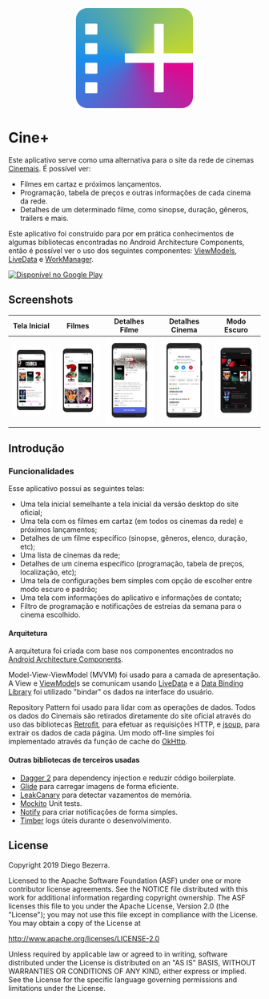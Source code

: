 <p align="center"><img src="logo/512px.png" alt="Cine+" height="200px"></p>

Cine+
===================================

Este aplicativo serve como uma alternativa para o site da rede de cinemas [Cinemais](http://www.cinemais.com.br).
É possível ver:
* Filmes em cartaz e próximos lançamentos.
* Programação, tabela de preços e outras informações de cada cinema da rede.
* Detalhes de um determinado filme, como sinopse, duração, gêneros, trailers e mais.

Este aplicativo foi construído para por em prática conhecimentos de algumas bibliotecas encontradas no Android Architecture Components, então é possível ver o uso dos seguintes componentes: [ViewModels](https://developer.android.com/reference/android/arch/lifecycle/ViewModel.html), [LiveData](https://developer.android.com/reference/android/arch/lifecycle/LiveData.html) e [WorkManager](https://developer.android.com/topic/libraries/architecture/workmanager).

[<img src="https://play.google.com/intl/pt_br/badges/images/generic/pt_badge_web_generic.png"
     alt="Disponível no Google Play"
     height="80">](https://play.google.com/store/apps/details?id=com.diegobezerra.cinemaisapp)

## Screenshots

| Tela Inicial | Filmes | Detalhes Filme | Detalhes Cinema | Modo Escuro |
|:-:|:-:|:-:|:-:|:-:|
| ![First](/.github/assets/main_screen.png?raw=true) | ![Sec](/.github/assets/movies_screen.png?raw=true) | ![Third](/.github/assets/movie_screen.png?raw=true) | ![Fourth](/.github/assets/cinema_screen.png?raw=true) | ![Fifth](/.github/assets/dark_mode.png?raw=true) |

Introdução
------------

### Funcionalidades

Esse aplicativo possui as seguintes telas:
* Uma tela inicial semelhante a tela inicial da versão desktop do site oficial;
* Uma tela com os filmes em cartaz (em todos os cinemas da rede) e próximos lançamentos;
* Detalhes de um filme específico (sinopse, gêneros, elenco, duração, etc);
* Uma lista de cinemas da rede;
* Detalhes de um cinema específico (programação, tabela de preços, localização, etc);
* Uma tela de configurações bem simples com opção de escolher entre modo escuro e padrão;
* Uma tela com informações do aplicativo e informações de contato;
* Filtro de programação e notificações de estreias da semana para o cinema escolhido.

#### Arquitetura

A arquitetura foi criada com base nos componentes encontrados no [Android Architecture Components](https://developer.android.com/topic/libraries/architecture/).

Model-View-ViewModel (MVVM) foi usado para a camada de apresentação. A View e [ViewModel](https://developer.android.com/topic/libraries/architecture/viewmodel)s se comunicam usando [LiveData](https://developer.android.com/topic/libraries/architecture/livedata) e a [Data Binding Library](https://developer.android.com/topic/libraries/data-binding/) foi utilizado "bindar" os dados na interface do usuário.

Repository Pattern foi usado para lidar com as operações de dados. Todos os dados do Cinemais são retirados diretamente do site oficial através do uso das bibliotecas [Retrofit](https://github.com/square/retrofit), para efetuar as requisições HTTP, e [jsoup](https://jsoup.org), para extrair os dados de cada página. Um modo off-line simples foi implementado através da função de cache do [OkHttp](https://github.com/square/okhttp).

#### Outras bibliotecas de terceiros usadas

  * [Dagger 2][1] para dependency injection e reduzir código boilerplate.
  * [Glide][2] para carregar imagens de forma eficiente.
  * [LeakCanary][3] para detectar vazamentos de memória.
  * [Mockito][4] Unit tests.
  * [Notify][5] para criar notificações de forma simples.
  * [Timber][6] logs úteis durante o desenvolvimento.

[1]: https://github.com/google/dagger
[2]: https://github.com/bumptech/glide
[3]: https://github.com/square/leakcanary
[4]: https://site.mockito.org/
[5]: https://github.com/Karn/notify
[6]: https://github.com/JakeWharton/timber


License
-------

Copyright 2019 Diego Bezerra.

Licensed to the Apache Software Foundation (ASF) under one or more contributor
license agreements.  See the NOTICE file distributed with this work for
additional information regarding copyright ownership.  The ASF licenses this
file to you under the Apache License, Version 2.0 (the "License"); you may not
use this file except in compliance with the License.  You may obtain a copy of
the License at

http://www.apache.org/licenses/LICENSE-2.0

Unless required by applicable law or agreed to in writing, software
distributed under the License is distributed on an "AS IS" BASIS, WITHOUT
WARRANTIES OR CONDITIONS OF ANY KIND, either express or implied.  See the
License for the specific language governing permissions and limitations under
the License.
